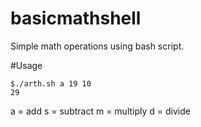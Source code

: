 # basicmathshell
Simple math operations using bash script.

#Usage
```
$./arth.sh a 19 10
29
```

a = add
s = subtract
m = multiply
d = divide
